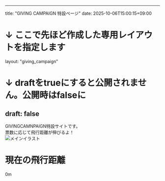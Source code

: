 
---
title: "GIVING CAMPAIGN 特設ページ"
date: 2025-10-06T15:00:15+09:00
# ↓ ここで先ほど作成した専用レイアウトを指定します
layout: "giving_campaign" 
# ↓ draftをtrueにすると公開されません。公開時はfalseに
draft: false 
---

<div class="top-message">
  GIVINGCAMNPAIGN特設サイトです。<br>
  票数に応じて飛行距離が伸びるよ！
</div>

<div class="content-box">
  <img src="/photo-output.jpg" alt="メインイラスト" class="main-illustration">
  
  <h1>現在の飛行距離</h1>
  <p>0m</p>
</div>
